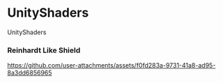 # UnityShaders
UnityShaders

### Reinhardt Like Shield

https://github.com/user-attachments/assets/f0fd283a-9731-41a8-ad95-8a3dd6856965



